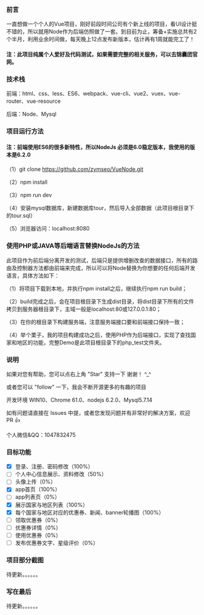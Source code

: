 ### 前言

一直想做一个个人的Vue项目，刚好前段时间公司有个新上线的项目，看UI设计挺不错的，所以就用Node作为后端仿照做了一套。到目前为止，筹备+实施总共有2个半月，利用业余时间做，每天晚上12点发布新版本，估计再有1周就能完工了！

#### 注：此项目纯属个人爱好及代码测试，如果需要完整的相关服务，可以去锦囊团官网。

### 技术栈

前端：html、css、less、ES6、webpack、vue-cli、vue2、vuex、vue-router、vue-resource

后端：Node、Mysql

### 项目运行方法

#### 注：前端使用ES6的很多新特性，所以NodeJs 必须是6.0稳定版本，我使用的版本是6.2.0

（1）git clone https://github.com/zymseo/VueNode.git

（2）npm install

（3）npm run dev

（4）安装mysql数据库，新建数据库tour，然后导入全部数据（此项目根目录下的tour.sql）

（5）浏览器访问：localhost:8080

### 使用PHP或JAVA等后端语言替换NodeJs的方法

此项目作为前后端分离开发的测试，后端只是提供增删改查的数据接口，所有的路由及控制器方法都由前端来完成，所以可以将Node替换为你想要的任何后端开发语言，具体方法如下：

（1）将项目下载到本地，并执行npm install之后，继续执行npm run build；

（2）build完成之后，会在项目根目录下生成dist目录，将dist目录下所有的文件拷贝到服务器根目录下，主域一般是localhost:80或127.0.0.1:80；

（3）在你的根目录下构建服务端，注意服务端接口要和前端接口保持一致；

（4）举个栗子，我的项目构建成功之后，使用PHP作为后端接口，实现了查找国家和地区的功能，完整Demo是此项目根目录下的php_test文件夹。

### 说明

如果对您有帮助，您可以点右上角 "Star" 支持一下 谢谢！ ^_^

或者您可以 "follow" 一下，我会不断开源更多的有趣的项目

开发环境 WIN10、Chrome 61.0、nodejs 6.2.0、Mysql5.7.14

如有问题请直接在 Issues 中提，或者您发现问题并有非常好的解决方案，欢迎 PR 👍

个人微信&QQ：1047832475

### 目标功能

- [x] 登录、注册、密码修改（100%）
- [ ] 个人中心信息展示、资料修改（50%）
- [ ] 头像上传（0%）
- [x] app首页（100%）
- [ ] app列表页（0%）
- [x] 展示国家与地区列表（100%）
- [x] 每个国家与地区对应的优惠券、新闻、banner轮播图（100%）
- [ ] 领取优惠券（0%）
- [ ] 优惠券详情（0%）
- [ ] 使用优惠券（0%）
- [ ] 发布优惠券文字、星级评价（0%）

### 项目部分截图

待更新。。。。。。

### 写在最后

待更新。。。。。。